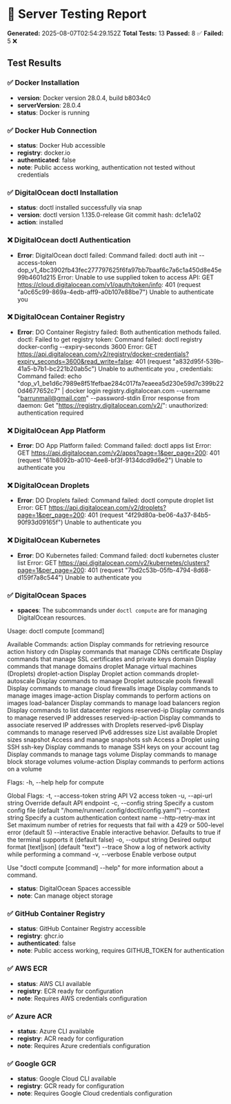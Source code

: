 # 🚀 Server Testing Report

**Generated:** 2025-08-07T02:54:29.152Z
**Total Tests:** 13
**Passed:** 8 ✅
**Failed:** 5 ❌

## Test Results

### ✅ Docker Installation

- **version**: Docker version 28.0.4, build b8034c0
- **serverVersion**: 28.0.4
- **status**: Docker is running

### ✅ Docker Hub Connection

- **status**: Docker Hub accessible
- **registry**: docker.io
- **authenticated**: false
- **note**: Public access working, authentication not tested without credentials

### ✅ DigitalOcean doctl Installation

- **status**: doctl installed successfully via snap
- **version**: doctl version 1.135.0-release
Git commit hash: dc1e1a02
- **action**: installed

### ❌ DigitalOcean doctl Authentication

- **Error**: DigitalOcean doctl failed: Command failed: doctl auth init --access-token dop_v1_4bc3902fb43fec277797625f6fa97bb7baaf6c7a6c1a450d8e45e99b4601d215
Error: Unable to use supplied token to access API: GET https://cloud.digitalocean.com/v1/oauth/token/info: 401 (request "a0c65c99-869a-4edb-aff9-a0b107e88be7") Unable to authenticate you


### ❌ DigitalOcean Container Registry

- **Error**: DO Container Registry failed: Both authentication methods failed. doctl: Failed to get registry token: Command failed: doctl registry docker-config --expiry-seconds 3600
Error: GET https://api.digitalocean.com/v2/registry/docker-credentials?expiry_seconds=3600&read_write=false: 401 (request "a832d95f-539b-41a5-b7b1-bc221b20ab5c") Unable to authenticate you
, credentials: Command failed: echo "dop_v1_be1d6c7989e8f51fefbae284c017fa7eaeea5d230e59d7c399b220d4677652c7" | docker login registry.digitalocean.com --username "barrunmail@gmail.com" --password-stdin
Error response from daemon: Get "https://registry.digitalocean.com/v2/": unauthorized: authentication required


### ❌ DigitalOcean App Platform

- **Error**: DO App Platform failed: Command failed: doctl apps list
Error: GET https://api.digitalocean.com/v2/apps?page=1&per_page=200: 401 (request "61b8092b-a010-4ee8-bf3f-9134dcd9d6e2") Unable to authenticate you


### ❌ DigitalOcean Droplets

- **Error**: DO Droplets failed: Command failed: doctl compute droplet list
Error: GET https://api.digitalocean.com/v2/droplets?page=1&per_page=200: 401 (request "4f29d80a-be06-4a37-84b5-90f93d09165f") Unable to authenticate you


### ❌ DigitalOcean Kubernetes

- **Error**: DO Kubernetes failed: Command failed: doctl kubernetes cluster list
Error: GET https://api.digitalocean.com/v2/kubernetes/clusters?page=1&per_page=200: 401 (request "7bd2c53b-05fb-4794-8d68-d159f7a8c544") Unable to authenticate you


### ✅ DigitalOcean Spaces

- **spaces**: The subcommands under `doctl compute` are for managing DigitalOcean resources.

Usage:
  doctl compute [command]

Available Commands:
  action             Display commands for retrieving resource action history
  cdn                Display commands that manage CDNs
  certificate        Display commands that manage SSL certificates and private keys
  domain             Display commands that manage domains
  droplet            Manage virtual machines (Droplets)
  droplet-action     Display Droplet action commands
  droplet-autoscale  Display commands to manage Droplet autoscale pools
  firewall           Display commands to manage cloud firewalls
  image              Display commands to manage images
  image-action       Display commands to perform actions on images
  load-balancer      Display commands to manage load balancers
  region             Display commands to list datacenter regions
  reserved-ip        Display commands to manage reserved IP addresses
  reserved-ip-action Display commands to associate reserved IP addresses with Droplets
  reserved-ipv6      Display commands to manage reserved IPv6 addresses
  size               List available Droplet sizes
  snapshot           Access and manage snapshots
  ssh                Access a Droplet using SSH
  ssh-key            Display commands to manage SSH keys on your account
  tag                Display commands to manage tags
  volume             Display commands to manage block storage volumes
  volume-action      Display commands to perform actions on a volume

Flags:
  -h, --help   help for compute

Global Flags:
  -t, --access-token string   API V2 access token
  -u, --api-url string        Override default API endpoint
  -c, --config string         Specify a custom config file (default "/home/runner/.config/doctl/config.yaml")
      --context string        Specify a custom authentication context name
      --http-retry-max int    Set maximum number of retries for requests that fail with a 429 or 500-level error (default 5)
      --interactive           Enable interactive behavior. Defaults to true if the terminal supports it (default false)
  -o, --output string         Desired output format [text|json] (default "text")
      --trace                 Show a log of network activity while performing a command
  -v, --verbose               Enable verbose output

Use "doctl compute [command] --help" for more information about a command.
- **status**: DigitalOcean Spaces accessible
- **note**: Can manage object storage

### ✅ GitHub Container Registry

- **status**: GitHub Container Registry accessible
- **registry**: ghcr.io
- **authenticated**: false
- **note**: Public access working, requires GITHUB_TOKEN for authentication

### ✅ AWS ECR

- **status**: AWS CLI available
- **registry**: ECR ready for configuration
- **note**: Requires AWS credentials configuration

### ✅ Azure ACR

- **status**: Azure CLI available
- **registry**: ACR ready for configuration
- **note**: Requires Azure credentials configuration

### ✅ Google GCR

- **status**: Google Cloud CLI available
- **registry**: GCR ready for configuration
- **note**: Requires Google Cloud credentials configuration

